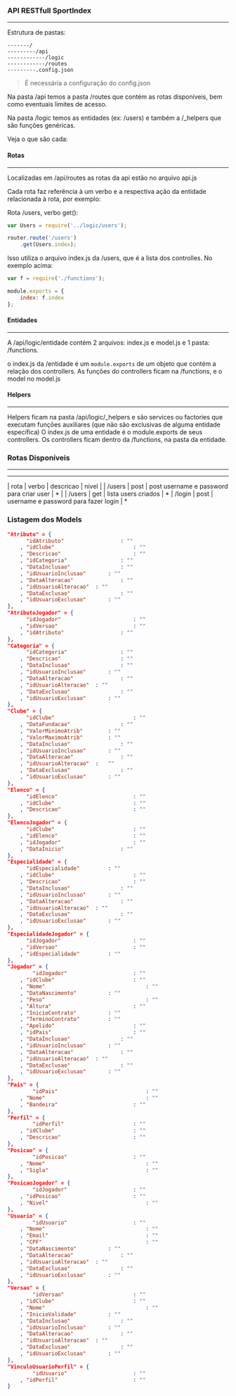 ### API RESTfull SportIndex
---

Estrutura de pastas:
```terminal
-------/
---------/api
------------/logic
------------/routes
---------.config.json
```

> É necessária a configuração do config.json

Na pasta /api temos a pasta /routes que contém as rotas disponíveis, bem como eventuais limites de acesso.

Na pasta /logic temos as entidades (ex: /users) e também a /_helpers que são funções genéricas.

Veja o que são cada:

#### Rotas
---
Localizadas em /api/routes as rotas da api estão no arquivo api.js

Cada rota faz referência à um verbo e a respectiva ação da entidade relacionada à rota, por exemplo:

Rota /users, verbo get():

```javascript
var Users = require('../logic/users');

router.route('/users')
	.get(Users.index);
```

Isso utiliza o arquivo index.js da /users, que é a lista dos controlles. No exemplo acima:

```javascript
var f = require('./functions');

module.exports = {
	index: f.index
};
```

#### Entidades
---

A /api/logic/entidade contém 2 arquivos: index.js e model.js e 1 pasta: /functions.

o index.js da /entidade é um `module.exports` de um objeto que contém a relação dos controllers. As funções do controllers ficam na /functions, e o model no model.js

#### Helpers
---

Helpers ficam na pasta /api/logic/_helpers e são services ou factories que executam funções auxiliares (que não são exclusivas de alguma entidade específica)
O index.js de uma entidade é o module.exports de seus controllers.
Os controllers ficam dentro da /functions, na pasta da entidade.

### Rotas Disponíveis
---
-----------------------------------------------
|		rota		|		verbo		|		descricao	|	nivel |
|	/users		| post			|  post username e password para criar user | * |
| /users		|	get				| lista users criados | *
| /login		| post			| username e password para fazer login | *

### Listagem dos Models

```JSON
"Atributo" = {
      "idAtributo"                  : ""
    , "idClube"                         : ""
    , "Descricao"                       : ""
    , "idCategoria"                 : ""
    , "DataInclusao"                : ""
    , "idUsuarioInclusao"       : ""
    , "DataAlteracao"               : ""
    , "idUsuarioAlteracao"  : ""
    , "DataExclusao"                : ""
    , "idUsuarioExclusao"       : ""
},
"AtributoJogador" = {
      "idJogador"                       : ""
    , "idVersao"                        : ""
    , "idAtributo"                  : ""
},
"Categoria" = {
      "idCategoria"                 : ""
    , "Descricao"                   : ""
    , "DataInclusao"                : ""
    , "idUsuarioInclusao"       : ""
    , "DataAlteracao"               : ""
    , "idUsuarioAlteracao"  : ""
    , "DataExclusao"                : ""
    , "idUsuarioExclusao"       : ""
},
"Clube" = {
      "idClube"                         : ""
    , "DataFundacao"                : ""
    , "ValorMinimoAtrib"        : ""
    , "ValorMaximoAtrib"        : ""
    , "DataInclusao"                : ""
    , "idUsuarioInclusao"       : ""
    , "DataAlteracao"               : ""
    , "idUsuarioAlteracao"  :   ""
    , "DataExclusao"                : ""
    , "idUsuarioExclusao"       : ""
},
"Elenco" = {
      "idElenco"                        : ""
    , "idClube"                         : ""
    , "Descricao"                       : ""
},
"ElencoJogador" = {
      "idClube"                         : ""
    , "idElenco"                        : ""
    , "idJogador"                       : ""
    , "DataInicio"                  : ""
},
"Especialidade" = {
      "idEspecialidade"         : ""
    , "idClube"                         : ""
    , "Descricao"                       : ""
    , "DataInclusao"                : ""
    , "idUsuarioInclusao"       : ""
    , "DataAlteracao"               : ""
    , "idUsuarioAlteracao"  : ""
    , "DataExclusao"                : ""
    , "idUsuarioExclusao"       : ""
},
"EspecialidadeJogador" = {
      "idJogador"                       : ""
    , "idVersao"                        : ""
    , "idEspecialidade"         : ""
},
"Jogador" = {
        "idJogador"                     : ""
    , "idClube"                         : ""
    , "Nome"                                : ""
    , "DataNascimento"          : ""
    , "Peso"                                : ""
    , "Altura"                          : ""
    , "InicioContrato"          : ""
    , "TerminoContrato"         : ""
    , "Apelido"                         : ""
    , "idPais"                          : ""
    , "DataInclusao"                : ""
    , "idUsuarioInclusao"       : ""
    , "DataAlteracao"               : ""
    , "idUsuarioAlteracao"  : ""
    , "DataExclusao"                : ""
    , "idUsuarioExclusao"       : ""
},
"Pais" = {
        "idPais"                            : ""
    , "Nome"                                : ""
    , "Bandeira"                        : ""
},
"Perfil" = {
        "idPerfil"                      : ""
    , "idClube"                         : ""
    , "Descricao"                       : ""
},
"Posicao" = {
        "idPosicao"                     : ""
    , "Nome"                                : ""
    , "Sigla"                               : ""
},
"PosicaoJogador" = {
        "idJogador"                     : ""
    , "idPosicao"                       : ""
    , "Nivel"                               : ""
},
"Usuario" = {
        "idUsuario"                     : ""
    , "Nome"                                : ""
    , "Email"                               : ""
    , "CPF"                                 : ""
    , "DataNascimento"          : ""
    , "DataAlteracao"               : ""
    , "idUsuarioAlteracao"  : ""
    , "DataExclusao"                : ""
    , "idUsuarioExclusao"       : ""
},
"Versao" = {
        "idVersao"                      : ""
    , "idClube"                         : ""
    , "Nome"                                : ""
    , "InicioValidade"          : ""
    , "DataInclusao"                : ""
    , "idUsuarioInclusao"       : ""
    , "DataAlteracao"               : ""
    , "idUsuarioAlteracao"  : ""
    , "DataExclusao"                : ""
    , "idUsuarioExclusao"       : ""
},
"VinculoUsuarioPerfil" = {
        "idUsuario"                     : ""
    , "idPerfil"                        : ""
}
```